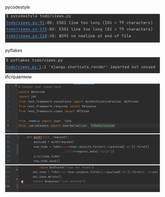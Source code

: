 pycodestyle

![img.png](img.png)

pyflakes

![img_1.png](img_1.png)
Исправляем

![img_3.png](img_3.png)
![img_4.png](img_4.png)
![img_5.png](img_5.png)
